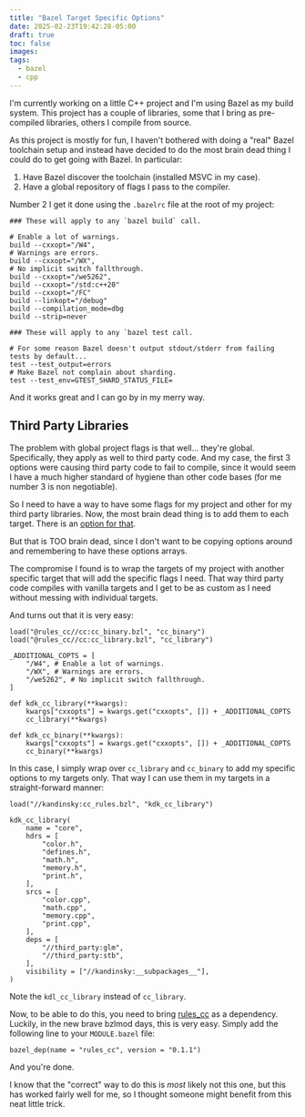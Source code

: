 ```yaml
---
title: "Bazel Target Specific Options"
date: 2025-02-23T19:42:28-05:00
draft: true
toc: false
images:
tags:
  - bazel
  - cpp
---
```


I'm currently working on a little C++ project and I'm using Bazel as my build system. This project
has a couple of libraries, some that I bring as pre-compiled libraries, others I compile from
source.

As this project is mostly for fun, I haven't bothered with doing a "real" Bazel toolchain setup and
instead have decided to do the most brain dead thing I could do to get going with Bazel. In
particular:
1. Have Bazel discover the toolchain (installed MSVC in my case).
2. Have a global repository of flags I pass to the compiler.

Number 2 I get it done using the `.bazelrc` file at the root of my project:

```
### These will apply to any `bazel build` call.

# Enable a lot of warnings.
build --cxxopt="/W4",
# Warnings are errors.
build --cxxopt="/WX",
# No implicit switch fallthrough.
build --cxxopt="/we5262",
build --cxxopt="/std:c++20"
build --cxxopt="/FC"
build --linkopt="/debug"
build --compilation_mode=dbg
build --strip=never

### These will apply to any `bazel test call.

# For some reason Bazel doesn't output stdout/stderr from failing tests by default...
test --test_output=errors
# Make Bazel not complain about sharding.
test --test_env=GTEST_SHARD_STATUS_FILE=
```

And it works great and I can go by in my merry way.

## Third Party Libraries

The problem with global project flags is that well... they're global. Specifically, they apply as
well to third party code. And my case, the first 3 options were causing third party code to fail to
compile, since it would seem I have a much higher standard of hygiene than other code bases (for me
number 3 is non negotiable).

So I need to have a way to have some flags for my project and other for my third party libraries.
Now, the most brain dead thing is to add them to each target. There is an [option for that](https://bazel.build/reference/be/c-cpp#cc_library.cxxopts).

But that is TOO brain dead, since I don't want to be copying options around and remembering to have
these options arrays.

The compromise I found is to wrap the targets of my project with another specific target that will
add the specific flags I need. That way third party code compiles with vanilla targets and I get to
be as custom as I need without messing with individual targets.

And turns out that it is very easy:

```bzl
load("@rules_cc//cc:cc_binary.bzl", "cc_binary")
load("@rules_cc//cc:cc_library.bzl", "cc_library")

_ADDITIONAL_COPTS = [
    "/W4", # Enable a lot of warnings.
    "/WX", # Warnings are errors.
    "/we5262", # No implicit switch fallthrough.
]

def kdk_cc_library(**kwargs):
    kwargs["cxxopts"] = kwargs.get("cxxopts", []) + _ADDITIONAL_COPTS
    cc_library(**kwargs)

def kdk_cc_binary(**kwargs):
    kwargs["cxxopts"] = kwargs.get("cxxopts", []) + _ADDITIONAL_COPTS
    cc_binary(**kwargs)
```

In this case, I simply wrap over `cc_library` and `cc_binary` to add my specific options to my
targets only. That way I can use them in my targets in a straight-forward manner:

```bzl
load("//kandinsky:cc_rules.bzl", "kdk_cc_library")

kdk_cc_library(
    name = "core",
    hdrs = [
        "color.h",
        "defines.h",
        "math.h",
        "memory.h",
        "print.h",
    ],
    srcs = [
        "color.cpp",
        "math.cpp",
        "memory.cpp",
        "print.cpp",
    ],
    deps = [
        "//third_party:glm",
        "//third_party:stb",
    ],
    visibility = ["//kandinsky:__subpackages__"],
)
```

Note the `kdl_cc_library` instead of `cc_library`.

Now, to be able to do this, you need to bring [rules_cc](https://github.com/bazelbuild/rules_cc) as
a dependency. Luckily, in the new brave bzlmod days, this is very easy. Simply add the following
line to your `MODULE.bazel` file:

```bzl
bazel_dep(name = "rules_cc", version = "0.1.1")
```

And you're done.

I know that the "correct" way to do this is *most* likely not this one, but this has worked fairly
well for me, so I thought someone might benefit from this neat little trick.


